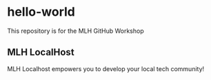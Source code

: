 # hello-world
This repository is for the MLH GitHub Workshop

## MLH LocalHost

MLH Localhost empowers you to develop your local tech community!
